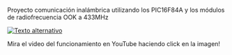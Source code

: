 Proyecto comunicación inalámbrica utilizando los PIC16F84A y los módulos de radiofrecuencia OOK a 433MHz

[![Texto alternativo](https://i9.ytimg.com/vi_webp/p3odrQBYL-k/maxresdefault.webp?v=663e6a26&sqp=CISV1LoG&rs=AOn4CLDVBQ8JCJB40nPxltu96wNFgCRdzA)](https://www.youtube.com/watch?v=p3odrQBYL-k)

Mira el video del funcionamiento en YouTube haciendo click en la imagen!
